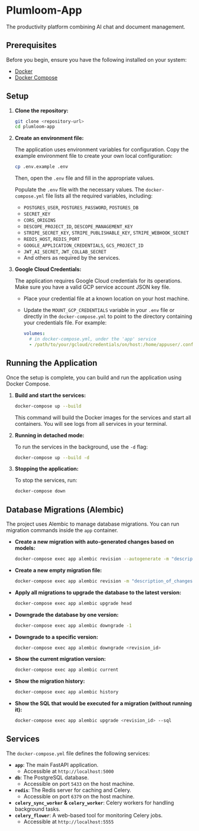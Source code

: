 # Plumloom-App

The productivity platform combining AI chat and document management.

## Prerequisites

Before you begin, ensure you have the following installed on your system:

- [Docker](https://docs.docker.com/get-docker/)
- [Docker Compose](https://docs.docker.com/compose/install/)

## Setup

1.  **Clone the repository:**

    ```bash
    git clone <repository-url>
    cd plumloom-app
    ```

2.  **Create an environment file:**

    The application uses environment variables for configuration. Copy the example environment file to create your own local configuration:

    ```bash
    cp .env.example .env
    ```

    Then, open the `.env` file and fill in the appropriate values.

    Populate the `.env` file with the necessary values. The `docker-compose.yml` file lists all the required variables, including:

    -   `POSTGRES_USER`, `POSTGRES_PASSWORD`, `POSTGRES_DB`
    -   `SECRET_KEY`
    -   `CORS_ORIGINS`
    -   `DESCOPE_PROJECT_ID`, `DESCOPE_MANAGEMENT_KEY`
    -   `STRIPE_SECRET_KEY`, `STRIPE_PUBLISHABLE_KEY`, `STRIPE_WEBHOOK_SECRET`
    -   `REDIS_HOST`, `REDIS_PORT`
    -   `GOOGLE_APPLICATION_CREDENTIALS`, `GCS_PROJECT_ID`
    -   `JWT_AI_SECRET`, `JWT_COLLAB_SECRET`
    -   And others as required by the services.

3.  **Google Cloud Credentials:**

    The application requires Google Cloud credentials for its operations. Make sure you have a valid GCP service account JSON key file.

    -   Place your credential file at a known location on your host machine.
    -   Update the `MOUNT_GCP_CREDENTIALS` variable in your `.env` file or directly in the `docker-compose.yml` to point to the directory containing your credentials file. For example:

        ```yaml
        volumes:
          # in docker-compose.yml, under the 'app' service
          - /path/to/your/gcloud/credentials/on/host:/home/appuser/.config/gcloud:ro
        ```

## Running the Application

Once the setup is complete, you can build and run the application using Docker Compose.

1.  **Build and start the services:**

    ```bash
    docker-compose up --build
    ```

    This command will build the Docker images for the services and start all containers. You will see logs from all services in your terminal.

2.  **Running in detached mode:**

    To run the services in the background, use the `-d` flag:

    ```bash
    docker-compose up --build -d
    ```

3.  **Stopping the application:**

    To stop the services, run:

    ```bash
    docker-compose down
    ```

## Database Migrations (Alembic)

The project uses Alembic to manage database migrations. You can run migration commands inside the `app` container.

-   **Create a new migration with auto-generated changes based on models:**
    ```bash
    docker-compose exec app alembic revision --autogenerate -m "description_of_changes"
    ```

-   **Create a new empty migration file:**
    ```bash
    docker-compose exec app alembic revision -m "description_of_changes"
    ```

-   **Apply all migrations to upgrade the database to the latest version:**
    ```bash
    docker-compose exec app alembic upgrade head
    ```

-   **Downgrade the database by one version:**
    ```bash
    docker-compose exec app alembic downgrade -1
    ```

-   **Downgrade to a specific version:**
    ```bash
    docker-compose exec app alembic downgrade <revision_id>
    ```

-   **Show the current migration version:**
    ```bash
    docker-compose exec app alembic current
    ```

-   **Show the migration history:**
    ```bash
    docker-compose exec app alembic history
    ```

-   **Show the SQL that would be executed for a migration (without running it):**
    ```bash
    docker-compose exec app alembic upgrade <revision_id> --sql
    ```

## Services

The `docker-compose.yml` file defines the following services:

-   **`app`**: The main FastAPI application.
    -   Accessible at `http://localhost:5000`
-   **`db`**: The PostgreSQL database.
    -   Accessible on port `5433` on the host machine.
-   **`redis`**: The Redis server for caching and Celery.
    -   Accessible on port `6379` on the host machine.
-   **`celery_sync_worker` & `celery_worker`**: Celery workers for handling background tasks.
-   **`celery_flower`**: A web-based tool for monitoring Celery jobs.
    -   Accessible at `http://localhost:5555`
